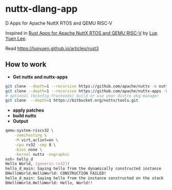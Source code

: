 # nuttx-dlang-app

D Apps for Apache NuttX RTOS and QEMU RISC-V 

Inspired in [Rust Apps for Apache NuttX RTOS and QEMU RISC-V](https://github.com/lupyuen/nuttx-rust-app) by [Lup Yuen Lee](https://github.com/lupyuen).

Read https://lupyuen.github.io/articles/rust3

## How to work

- **Get nuttx and nuttx-apps**
```bash
git clone --depth=1 --recursive https://github.com/apache/nuttx -b nuttx-12.5.1
git clone --depth=1 --recursive https://github.com/apache/nuttx-apps -b nuttx-12.5.1 apps
# optional (kconfig-frontends) build or use your distro pkg-manager
git clone  --depth=1 https://bitbucket.org/nuttx/tools.git
```

- **apply patches**
- **build nuttx**
- **Output**
```bash
qemu-system-riscv32 \
    -semihosting \
    -M virt,aclint=on \
    -cpu rv32 -smp 8 \
    -bios none \
    -kernel nuttx -nographic
nsh> hello_d
Hello World, [generic-rv32]!
hello_d_main: Saying hello from the dynamically constructed instance
DHelloWorld.HelloWorld: CONSTRUCTION FAILED!
hello_d_main: Saying hello from the instance constructed on the stack
DHelloWorld.HelloWorld: Hello, World!!
```